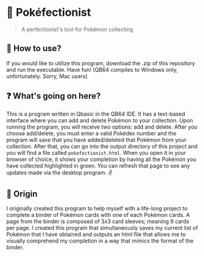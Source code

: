 # 🌟 Pokéfectionist
> A perfectionist's tool for Pokémon collecting

## 💾 How to use?
If you would like to utilize this program, download the .zip of this repository and run the executable. Have fun! (QB64 compiles to Windows only, unfortunately. Sorry, Mac users)

## ❓ What's going on here?
This is a program written in Qbasic in the QB64 IDE. It has a text-based interface where you can add and delete Pokémon to your collection. Upon running the program, you will receive two options: add and delete. After you choose add/delete, you must enter a valid Pokédex number and the program will save that you have added/deleted that Pokémon from your collection. After that, you can go into the output directory of this project and you will find a file called `pokefectionist.html`. When you open it in your browser of choice, it shows your completion by having all the Pokémon you have collected highlighted in green. You can refresh that page to see any updates made via the desktop program. ✌

## 🧙‍ Origin
I originally created this program to help myself with a life-long project to complete a binder of Pokémon cards with one of each Pokémon cards. A page from the binder is composed of 3x3 card sleeves; meaning 9 cards per page. I created this program that simultaneously saves my current list of Pokémon that I have obtained and outputs an html file that allows me to visually comprehend my completion in a way that mimics the format of the binder.
